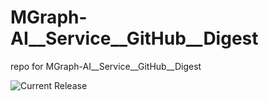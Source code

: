 # MGraph-AI__Service__GitHub__Digest
repo for MGraph-AI__Service__GitHub__Digest

![Current Release](https://img.shields.io/badge/release-v1.1.6-blue)